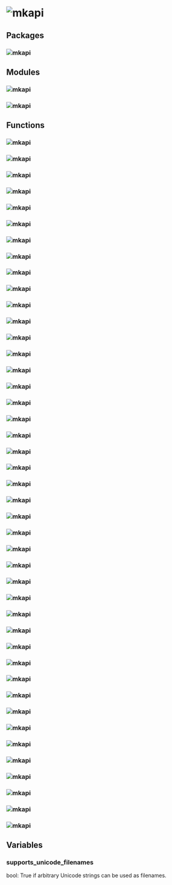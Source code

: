 # ![mkapi](stow)

## Packages

### ![mkapi](stow.manager|plain|apilink)

## Modules

### ![mkapi](stow.artefacts|plain|link)
### ![mkapi](stow.exceptions|plain|apilink)

## Functions

### ![mkapi](stow.find|short)
### ![mkapi](stow.connect|short)
### ![mkapi](stow.parseURL|short)
### ![mkapi](stow.artefact|short)
### ![mkapi](stow.abspath|short)
### ![mkapi](stow.basename|short)
### ![mkapi](stow.commonpath|short)
### ![mkapi](stow.commonprefix|short)
### ![mkapi](stow.dirname|short)
### ![mkapi](stow.expanduser|short)
### ![mkapi](stow.expandvars|short)
### ![mkapi](stow.isabs|short)
### ![mkapi](stow.normcase|short)
### ![mkapi](stow.normpath|short)
### ![mkapi](stow.realpath|short)
### ![mkapi](stow.relpath|short)
### ![mkapi](stow.samefile|short)
### ![mkapi](stow.sameopenfile|short)
### ![mkapi](stow.samestat|short)
### ![mkapi](stow.split|short)
### ![mkapi](stow.splitdrive|short)
### ![mkapi](stow.splitext|short)
### ![mkapi](stow.md5|short)
### ![mkapi](stow.isfile|short)
### ![mkapi](stow.isdir|short)
### ![mkapi](stow.islink|short)
### ![mkapi](stow.ismount|short)
### ![mkapi](stow.getctime|short)
### ![mkapi](stow.getmtime|short)
### ![mkapi](stow.getatime|short)
### ![mkapi](stow.exists|short)
### ![mkapi](stow.lexists|short)
### ![mkapi](stow.touch|short)
### ![mkapi](stow.mkdir|short)
### ![mkapi](stow.localise|short)
### ![mkapi](stow.open|short)
### ![mkapi](stow.ls|short)
### ![mkapi](stow.get|short)
### ![mkapi](stow.put|short)
### ![mkapi](stow.cp|short)
### ![mkapi](stow.mv|short)
### ![mkapi](stow.sync|short)
### ![mkapi](stow.rm|short)

## Variables

### supports_unicode_filenames

bool: True if arbitrary Unicode strings can be used as filenames.